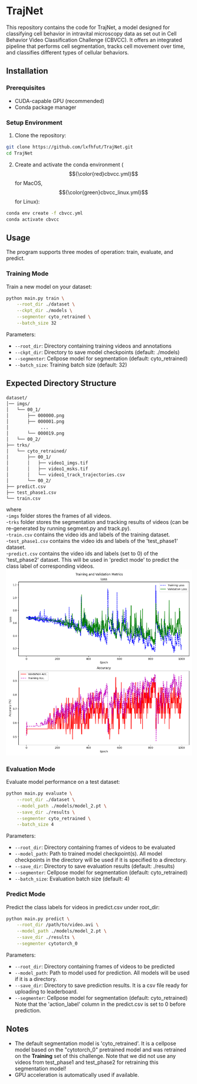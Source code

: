 # TrajNet

This repository contains the code for TrajNet, a model designed for classifying cell behavior in intravital microscopy data as set out in Cell Behavior Video Classification Challenge (CBVCC). It offers an integrated pipeline that performs cell segmentation, tracks cell movement over time, and classifies different types of cellular behaviors. 
## Installation

### Prerequisites
- CUDA-capable GPU (recommended)
- Conda package manager

### Setup Environment

1. Clone the repository:
```bash
git clone https://github.com/lxfhfut/TrajNet.git
cd TrajNet
```

2. Create and activate the conda environment ($${\color{red}cbvcc.yml}$$ for MacOS, $${\color{green}cbvcc_linux.yml}$$ for Linux):
```bash
conda env create -f cbvcc.yml
conda activate cbvcc
```

## Usage

The program supports three modes of operation: train, evaluate, and predict.

### Training Mode

Train a new model on your dataset:

```bash
python main.py train \
    --root_dir ./dataset \
    --ckpt_dir ./models \
    --segmenter cyto_retrained \
    --batch_size 32
```

Parameters:
- `--root_dir`: Directory containing training videos and annotations
- `--ckpt_dir`: Directory to save model checkpoints (default: ./models)
- `--segmenter`: Cellpose model for segmentation (default: cyto_retrained)
- `--batch_size`: Training batch size (default: 32)


## Expected Directory Structure

```
dataset/
│── imgs/
│   └── 00_1/
│       ├── 000000.png
│       ├── 000001.png
│            ...
│       └── 000019.png
│   └── 00_2/
├── trks/
│   └── cyto_retrained/
│       ├── 00_1/
│       │   ├── video1_imgs.tif
│       │   ├── video1_msks.tif
│       │   └── video1_track_trajectories.csv
│       └── 00_2/
├── predict.csv
├── test_phase1.csv
└── train.csv
```
where \
-`imgs` folder stores the frames of all videos. \
-`trks` folder stores the segmentation and tracking results of videos (can be re-generated by running segment.py and track.py). \
-`train.csv` contains the video ids and labels of the training dataset.\
-`test_phase1.csv` contains the video ids and labels of the 'test_phase1' dataset.\
-`predict.csv` contains the video ids and labels (set to 0) of the 'test_phase2' dataset. This will be used in 'predict mode' to predict the class label of corresponding videos.\
![Training Progress](./models/training_progress.png)

### Evaluation Mode

Evaluate model performance on a test dataset:

```bash
python main.py evaluate \
    --root_dir ./dataset \
    --model_path ./models/model_2.pt \
    --save_dir ./results \
    --segmenter cyto_retrained \
    --batch_size 4
```

Parameters:
- `--root_dir`: Directory containing frames of videos to be evaluated
- `--model_path`: Path to trained model checkpoint(s). All model checkpoints in the directory will be used if it is specified to a directory.
- `--save_dir`: Directory to save evaluation results (default: ./results)
- `--segmenter`: Cellpose model for segmentation (default: cyto_retrained)
- `--batch_size`: Evaluation batch size (default: 4)

### Predict Mode

Predict the class labels for videos in predict.csv under root_dir:

```bash
python main.py predict \
    --root_dir /path/to/video.avi \
    --model_path ./models/model_2.pt \
    --save_dir ./results \
    --segmenter cytotorch_0
```

Parameters:
- `--root_dir`: Directory containing frames of videos to be predicted
- `--model_path`: Path to model used for prediction. All models will be used if it is a directory.
- `--save_dir`: Directory to save prediction results. It is a csv file ready for uploading to leaderboard.
- `--segmenter`: Cellpose model for segmentation (default: cyto_retrained)
Note that the 'action_label' column in the predict.csv is set to 0 before prediction.
## Notes

- The default segmentation model is 'cyto_retrained'. It is a cellpose model based on the "cytotorch_0" pretrained model and was retrained on the **Training** set of this challenge. Note that we did not use any videos from test_phase1 and test_phase2 for retraining this segmentation model!
- GPU acceleration is automatically used if available.
